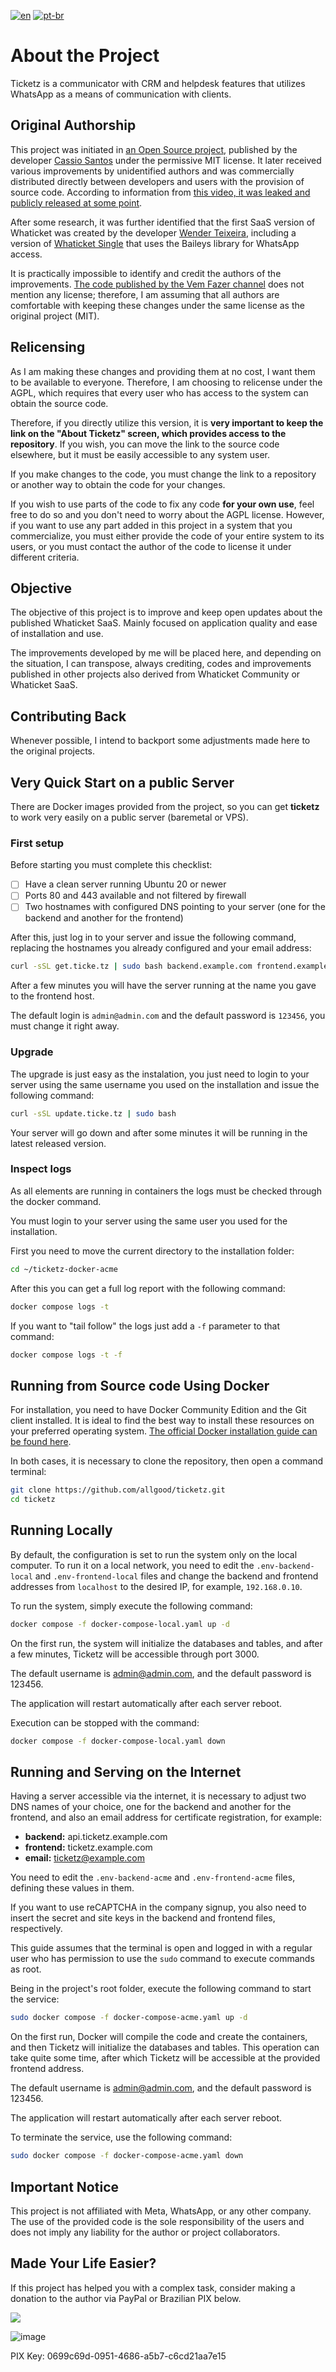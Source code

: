 [![en](https://img.shields.io/badge/lang-en-green.svg)](README.md)
[![pt-br](https://img.shields.io/badge/lang-pt--br-red.svg)](README.pt.md)

# About the Project

Ticketz is a communicator with CRM and helpdesk features that utilizes WhatsApp as a means of communication with clients.

## Original Authorship

This project was initiated in [an Open Source project](https://github.com/canove/whaticket-community), published by the developer [Cassio Santos](https://github.com/canove) under the permissive MIT license. It later received various improvements by unidentified authors and was commercially distributed directly between developers and users with the provision of source code. According to information from [this video, it was leaked and publicly released at some point](https://www.youtube.com/watch?v=SX_cGD5RLkQ).

After some research, it was further identified that the first SaaS version of Whaticket was created by the developer [Wender Teixeira](https://github.com/w3nder), including a version of [Whaticket Single](https://github.com/unkbot/whaticket-free) that uses the Baileys library for WhatsApp access.

It is practically impossible to identify and credit the authors of the improvements. [The code published by the Vem Fazer channel](https://github.com/vemfazer/whaticket-versao-03-12-canal-vem-fazer) does not mention any license; therefore, I am assuming that all authors are comfortable with keeping these changes under the same license as the original project (MIT).

## Relicensing

As I am making these changes and providing them at no cost, I want them to be available to everyone. Therefore, I am choosing to relicense under the AGPL, which requires that every user who has access to the system can obtain the source code.

Therefore, if you directly utilize this version, it is **very important to keep the link on the "About Ticketz" screen, which provides access to the repository**. If you wish, you can move the link to the source code elsewhere, but it must be easily accessible to any system user.

If you make changes to the code, you must change the link to a repository or another way to obtain the code for your changes.

If you wish to use parts of the code to fix any code **for your own use**, feel free to do so and you don't need to worry about the AGPL license. However, if you want to use any part added in this project in a system that you commercialize, you must either provide the code of your entire system to its users, or you must contact the author of the code to license it under different criteria.

## Objective

The objective of this project is to improve and keep open updates about the published Whaticket SaaS. Mainly focused on application quality and ease of installation and use.

The improvements developed by me will be placed here, and depending on the situation, I can transpose, always crediting, codes and improvements published in other projects also derived from Whaticket Community or Whaticket SaaS.

## Contributing Back

Whenever possible, I intend to backport some adjustments made here to the original projects.

Very Quick Start on a public Server
-----------------------------------

There are Docker images provided from the project, so you can get **ticketz** to work very easily on a public server (baremetal or VPS).

### First setup

Before starting you must complete this checklist:

- [ ] Have a clean server running Ubuntu 20 or newer
- [ ] Ports 80 and 443 available and not filtered by firewall
- [ ] Two hostnames with configured DNS pointing to your server (one for the backend and another for the frontend)

After this, just log in to your server and issue the following command, replacing the hostnames you already configured and your email address:

```bash
curl -sSL get.ticke.tz | sudo bash backend.example.com frontend.example.com name@example.com
```

After a few minutes you will have the server running at the name you gave to the frontend host.

The default login is `admin@admin.com` and the default password is `123456`, you must change it right away.

### Upgrade

The upgrade is just easy as the instalation, you just need to login to your server using the same username you used on the installation and issue the following command:

```bash
curl -sSL update.ticke.tz | sudo bash
```

Your server will go down and after some minutes it will be running in the latest released version.

### Inspect logs

As all elements are running in containers the logs must be checked through the docker command.

You must login to your server using the same user you used for the installation.

First you need to move the current directory to the installation folder:

```bash
cd ~/ticketz-docker-acme
```

After this you can get a full log report with the following command:

```bash
docker compose logs -t
```

If you want to "tail follow" the logs just add a `-f` parameter to that command:

```bash
docker compose logs -t -f

```

Running from Source code Using Docker
-------------------------------------

For installation, you need to have Docker Community Edition and the Git client installed. It is ideal to find the best way to install these resources on your preferred operating system. [The official Docker installation guide can be found here](https://docs.docker.com/engine/install/).

In both cases, it is necessary to clone the repository, then open a command terminal:

```bash
git clone https://github.com/allgood/ticketz.git
cd ticketz
```

## Running Locally

By default, the configuration is set to run the system only on the local computer. To run it on a local network, you need to edit the `.env-backend-local` and `.env-frontend-local` files and change the backend and frontend addresses from `localhost` to the desired IP, for example, `192.168.0.10`.

To run the system, simply execute the following command:

```bash
docker compose -f docker-compose-local.yaml up -d
```

On the first run, the system will initialize the databases and tables, and after a few minutes, Ticketz will be accessible through port 3000.

The default username is admin@admin.com, and the default password is 123456.

The application will restart automatically after each server reboot.

Execution can be stopped with the command:

```bash
docker compose -f docker-compose-local.yaml down
```

## Running and Serving on the Internet

Having a server accessible via the internet, it is necessary to adjust two DNS names of your choice, one for the backend and another for the frontend, and also an email address for certificate registration, for example:

* **backend:** api.ticketz.example.com
* **frontend:** ticketz.example.com
* **email:** ticketz@example.com

You need to edit the `.env-backend-acme` and `.env-frontend-acme` files, defining these values in them.

If you want to use reCAPTCHA in the company signup, you also need to insert the secret and site keys in the backend and frontend files, respectively.

This guide assumes that the terminal is open and logged in with a regular user who has permission to use the `sudo` command to execute commands as root.

Being in the project's root folder, execute the following command to start the service:

```bash
sudo docker compose -f docker-compose-acme.yaml up -d
```

On the first run, Docker will compile the code and create the containers, and then Ticketz will initialize the databases and tables. This operation can take quite some time, after which Ticketz will be accessible at the provided frontend address.

The default username is admin@admin.com, and the default password is 123456.

The application will restart automatically after each server reboot.

To terminate the service, use the following command:

```bash
sudo docker compose -f docker-compose-acme.yaml down
```

Important Notice
----------------

This project is not affiliated with Meta, WhatsApp, or any other company. The use of the provided code is the sole responsibility of the users and does not imply any liability for the author or project collaborators.

Made Your Life Easier?
----------------------

If this project has helped you with a complex task, consider making a donation to the author via PayPal or Brazilian PIX below.

[![](https://www.paypalobjects.com/en_US/i/btn/btn_donateCC_LG.gif)](https://www.paypal.com/cgi-bin/webscr?cmd=_s-xclick&hosted_button_id=X6XHVCPMRQEL4)

![image](https://github.com/ticketz-oss/ticketz/assets/6070736/8e85b263-73ca-4fb4-9bdc-03fff356b6ff)

PIX Key: 0699c69d-0951-4686-a5b7-c6cd21aa7e15
